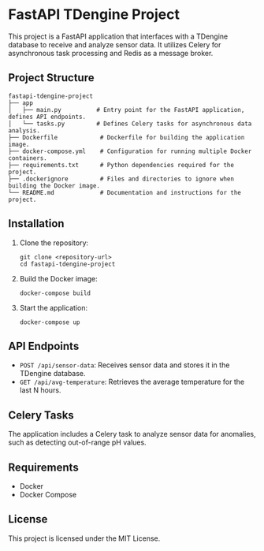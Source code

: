 # FastAPI TDengine Project

This project is a FastAPI application that interfaces with a TDengine database to receive and analyze sensor data. It utilizes Celery for asynchronous task processing and Redis as a message broker.

## Project Structure

```
fastapi-tdengine-project
├── app
│   ├── main.py          # Entry point for the FastAPI application, defines API endpoints.
│   └── tasks.py         # Defines Celery tasks for asynchronous data analysis.
├── Dockerfile            # Dockerfile for building the application image.
├── docker-compose.yml    # Configuration for running multiple Docker containers.
├── requirements.txt      # Python dependencies required for the project.
├── .dockerignore         # Files and directories to ignore when building the Docker image.
└── README.md             # Documentation and instructions for the project.
```

## Installation

1. Clone the repository:
   ```
   git clone <repository-url>
   cd fastapi-tdengine-project
   ```

2. Build the Docker image:
   ```
   docker-compose build
   ```

3. Start the application:
   ```
   docker-compose up
   ```

## API Endpoints

- `POST /api/sensor-data`: Receives sensor data and stores it in the TDengine database.
- `GET /api/avg-temperature`: Retrieves the average temperature for the last N hours.

## Celery Tasks

The application includes a Celery task to analyze sensor data for anomalies, such as detecting out-of-range pH values.

## Requirements

- Docker
- Docker Compose

## License

This project is licensed under the MIT License.